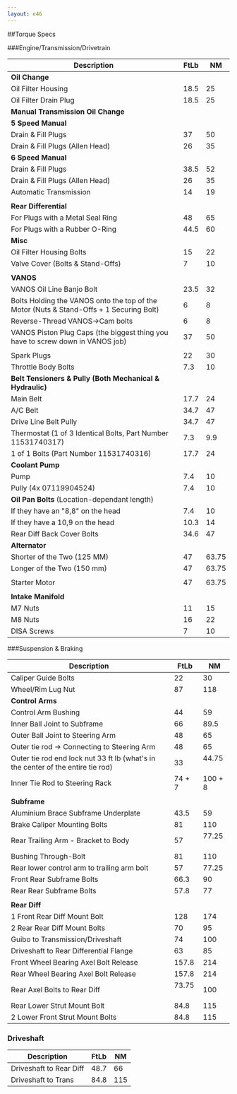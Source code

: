 ```yaml
---
layout: e46
---
```



##Torque Specs


###Engine/Transmission/Drivetrain

| Description | FtLb | NM |
|---|---|---|
**Oil Change**||
Oil Filter Housing | 18.5 | 25
Oil Filter Drain Plug | 18.5 | 25  
**Manual Transmission Oil Change** ||
**5 Speed Manual** ||
Drain & Fill Plugs | 37 | 50
Drain & Fill Plugs (Allen Head) | 26 | 35  
**6 Speed Manual** ||
Drain & Fill Plugs | 38.5 | 52  
Drain & Fill Plugs (Allen Head) | 26 | 35  
Automatic Transmission | 14 | 19  
|||
**Rear Differential** ||
For Plugs with a Metal Seal Ring | 48  | 65  
For Plugs with a Rubber O-Ring | 44.5  | 60
**Misc** ||
Oil Filter Housing Bolts | 15  | 22
Valve Cover (Bolts & Stand-Offs) | 7  | 10  
|||
**VANOS**||
VANOS Oil Line Banjo Bolt | 23.5  | 32  
Bolts Holding the VANOS onto the top of the Motor (Nuts & Stand-Offs + 1 Securing Bolt) | 6  | 8  
Reverse-Thread VANOS->Cam bolts | 6  | 8  
VANOS Piston Plug Caps (the biggest thing you have to screw down in VANOS job) | 37  | 50  
|||
Spark Plugs | 22  | 30  
Throttle Body Bolts | 7.3  | 10  
**Belt Tensioners & Pully (Both Mechanical & Hydraulic)** ||
Main Belt | 17.7 | 24  
A/C Belt | 34.7 | 47  
Drive Line Belt Pully | 34.7 | 47  
Thermostat (1 of 3 Identical Bolts, Part Number 11531740317) | 7.3 | 9.9
1 of 1 Bolts (Part Number 11531740316) | 17.7 | 24
**Coolant Pump** ||
Pump | 7.4 | 10
Pully (4x 07119904524) | 7.4 | 10
**Oil Pan Bolts** (Location-dependant length) ||
If they have an "8,8" on the head | 7.4 | 10
If they have a 10,9 on the head | 10.3 | 14  
Rear Diff Back Cover Bolts | 34.6 | 47
**Alternator** ||
Shorter of the Two (125 MM) | 47 | 63.75
Longer of the Two (150 mm) | 47 | 63.75
|||
Starter Motor | 47 | 63.75
|||
**Intake Manifold** ||
M7 Nuts | 11 | 15  
M8 Nuts | 16 | 22  
DISA Screws | 7 | 10  


###Suspension & Braking

|Description | FtLb | NM|
|---|---|---|
Caliper Guide Bolts | 22 | 30
Wheel/Rim Lug Nut | 87 | 118  
**Control Arms** ||
Control Arm Bushing | 44  | 59  
Inner Ball Joint to Subframe | 66 | 89.5  
Outer Ball Joint to Steering Arm  | 48 | 65  
Outer tie rod -> Connecting to Steering Arm | 48  | 65  
Outer tie rod end lock nut 33 ft lb (what's in the center of the entire tie rod) | 33 | 44.75  
Inner Tie Rod to Steering Rack | 74 + 7 | 100 + 8
|||
**Subframe**||
Aluminium Brace Subframe Underplate  | 43.5 | 59  
Brake Caliper Mounting Bolts  | 81   | 110  
Rear Trailing Arm - Bracket to Body | 57  | 77.25  
Bushing Through-Bolt | 81 | 110  
Rear lower control arm to trailing arm bolt | 57  | 77.25
Front Rear Subframe Bolts | 66.3 | 90
Rear Rear Subframe Bolts | 57.8 | 77  
|||
**Rear Diff** ||
1 Front Rear Diff Mount Bolt | 128  | 174  
2 Rear Rear Diff Mount Bolts  | 70 | 95  
Guibo to Transmission/Driveshaft | 74 | 100  
Driveshaft to Rear Differential Flange | 63 | 85  
Front Wheel Bearing Axel Bolt Release | 157.8 | 214  
Rear Wheel Bearing Axel Bolt Release | 157.8 | 214  
Rear Axel Bolts to Rear Diff | 73.75  | 100  
Rear Lower Strut Mount Bolt | 84.8 | 115
2 Lower Front Strut Mount Bolts | 84.8 | 115


### Driveshaft

|Description | FtLb | NM|
|---|---|---|
Driveshaft to Rear Diff | 48.7 | 66
Driveshaft to Trans | 84.8 | 115
